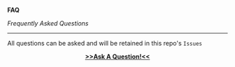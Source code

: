 <b>FAQ</b>

<i>Frequently Asked Questions</i>

<hr>

<p>All questions can be asked and will be retained in this repo's <code>Issues</code></p>

<p align='center'>
  <strong>
    <a href='https://github.com/BryanJenksCommunity/FAQ/issues/new?assignees=tallguyjenks&labels=New+Question&template=QUESTION.md&title='> >>Ask A Question!<<</a>
  </strong>
</p>
